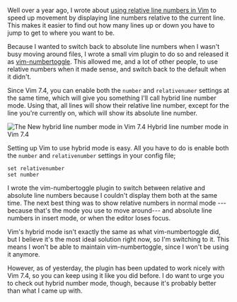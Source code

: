 Well over a year ago, I wrote about [using relative line numbers in Vim](http://jeffkreeftmeijer.com/2012/relative-line-numbers-in-vim-for-super-fast-movement/) to speed up movement by displaying line numbers relative to the current line. This makes it easier to find out how many lines up or down you have to jump to get to where you want to be.

Because I wanted to switch back to absolute line numbers when I wasn't busy moving around files, I wrote a small vim plugin to do so and released it as [vim-numbertoggle](https://github.com/jeffkreeftmeijer/vim-numbertoggle). This allowed me, and a lot of other people, to use relative numbers when it made sense, and switch back to the default when it didn't.

Since Vim 7.4, you can enable both the `number` and `relativenumer` settings at the same time, which will give you something I'll call hybrid line number mode. Using that, all lines will show their relative line number, except for the line you're currently on, which will show its absolute line number.

![The New hybrid line number mode in Vim 7.4](http://jeffkreeftmeijer.com/images/hybridnumber.png)
<span class="small">Hybrid line number mode in Vim 7.4</span>

Setting up Vim to use hybrid mode is easy. All you have to do is enable both the `number` and `relativenumber` settings in your config file;

``` vim
set relativenumber 
set number          
```

I wrote the vim-numbertoggle plugin to switch between relative and absolute line numbers because I couldn't display them both at the same time. The next best thing was to show relative numbers in normal mode ---because that's the mode you use to move around--- and absolute line numbers in insert mode, or when the editor loses focus.

Vim's hybrid mode isn't exactly the same as what vim-numbertoggle did, but I believe it's the most ideal solution right now, so I'm switching to it. This means I won't be able to maintain vim-numbertoggle, since I won't be using it anymore.

However, as of yesterday, the plugin has been updated to work nicely with Vim 7.4, so you can keep using it like you did before. I do want to urge you to check out hybrid number mode, though, because it's probably better than what I came up with.
